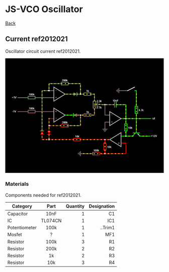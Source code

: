 # JS-VCO Oscillator

[Back](./Readme.md)

## Current ref2012021

Oscillator circuit current ref2012021.

![ref2012021](/images/OscillatorC-ref2012021.png)

### Materials

Components needed for ref2012021.

| Category      | Part          | Quantity | Designation |
| ------------- |:-------------:| --------:| ----------: |
| Capacitor     | 10nF          | 1        | C1          |
| IC            | TL074CN       | 1        | IC1         |
| Potentiometer | 100k          | 1        | ..Trim1     |
| Mosfet        | ?             | 1        | MF1         |
| Resistor      | 100k          | 3        | R1          |
| Resistor      | 200k          | 2        | R2          |
| Resistor      | 1k            | 2        | R3          |
| Resistor      | 10k           | 3        | R4          |

